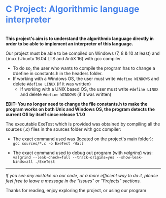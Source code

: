 <font color="#4b85eb"><h1>C Project: Algorithmic language interpreter </h1>
<br />
</font>
**This project's aim is to understand the algorithmic language directly in order to be able to implement an interpreter of this language.**

Our project must be able to be compiled on Windows (7, 8 & 10 at least) and Linux (Ubuntu 16.04 LTS and AntiX 16) with gcc compiler.
* To do so, the user who wants to compile the program has to change a #define in constants.h in the headers folder.
* If working with a Windows OS, the user must write `#define WINDOWS` and delete `#define LINUX` (if it was written)
	* If working with a UNIX based OS, the user must write `#define LINUX` and delete `#define WINDOWS` (if it was written)


**EDIT: You no longer need to change the file constants.h to make the program works on both Unix and Windows OS, the program detects the current OS by itself since release 1.1.0**

The executable ExeTest which is provided was obtained by compiling all the sources (.c) files in the sources folder with gcc compiler:
* The exact command used was (located on the project's main folder):
<br />`gcc sources/*.c -o ExeTest -Wall`

* The exact command used to debug out program (with *valgrind*) was:
<br />`valgrind --leak-check=full --track-origins=yes --show-leak-kinds=all ./ExeTest`

---------------------------------------
_If you see any mistake on our code, or a more efficient way to do it, please feel free to leave a message in the "Issues" or "Projects" sections._


Thanks for reading, enjoy exploring the project, or using our program
